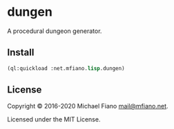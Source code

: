 # dungen

A procedural dungeon generator.

## Install

```lisp
(ql:quickload :net.mfiano.lisp.dungen)
```

## License

Copyright © 2016-2020 Michael Fiano <mail@mfiano.net>.

Licensed under the MIT License.
